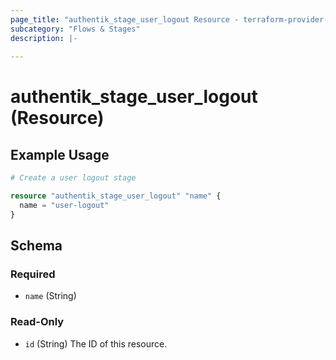```yaml
---
page_title: "authentik_stage_user_logout Resource - terraform-provider-authentik"
subcategory: "Flows & Stages"
description: |-
  
---
```


# authentik_stage_user_logout (Resource)



## Example Usage

```terraform
# Create a user logout stage

resource "authentik_stage_user_logout" "name" {
  name = "user-logout"
}
```

<!-- schema generated by tfplugindocs -->
## Schema

### Required

- `name` (String)

### Read-Only

- `id` (String) The ID of this resource.
